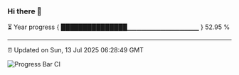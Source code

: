 ### Hi there 👋

⏳ Year progress { ███████████████▁▁▁▁▁▁▁▁▁▁▁▁▁▁▁ } 52.95 %

---

⏰ Updated on Sun, 13 Jul 2025 06:28:49 GMT

![Progress Bar CI](https://github.com/liununu/liununu/workflows/Progress%20Bar%20CI/badge.svg)
